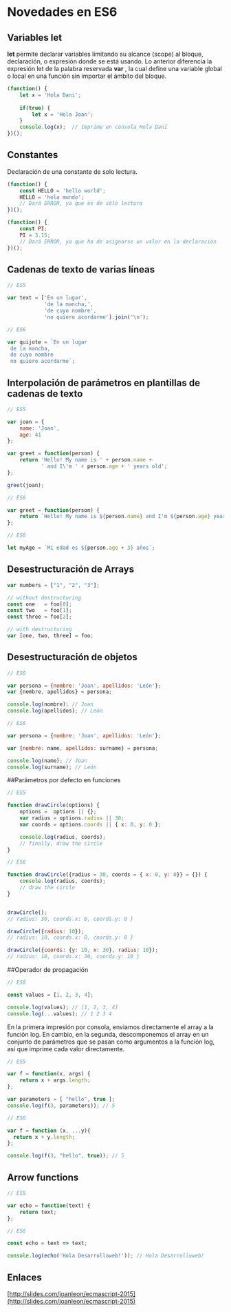 # Novedades en ES6

## Variables let

**let** permite declarar variables limitando su alcance (scope) al bloque, declaración, o expresión donde se está usando. Lo anterior diferencia  la expresión let de la palabra reservada **var** , la cual define una variable global o local en una función sin importar el ámbito del bloque.

```javascript
(function() {
    let x = 'Hola Dani';
    
    if(true) {
        let x = 'Hola Joan';
    }
    console.log(x);  // Imprime en consola Hola Dani
})();
```

## Constantes

Declaración de una constante de solo lectura.

```javascript
(function() {
    const HELLO = 'hello world';
    HELLO = 'hola mundo';
    // Dará ERROR, ya que es de sólo lectura
})();
```

```javascript
(function() {
    const PI;
    PI = 3.15;
    // Dará ERROR, ya que ha de asignarse un valor en la declaración
})();
```

## Cadenas de texto de varias líneas

```javascript
// ES5

var text = ['En un lugar', 
            'de la mancha,', 
            'de cuyo nombre', 
            'no quiero acordarme'].join('\n');
```
```javascript
// ES6

var quijote = `En un lugar
 de la mancha, 
 de cuyo nombre
 no quiero acordarme`;
```

## Interpolación de parámetros en plantillas de cadenas de texto

```javascript
// ES5

var joan = {
    name: 'Joan',
    age: 41
};

var greet = function(person) {
    return 'Hello! My name is ' + person.name + 
           ' and I\'m ' + person.age + ' years old';
};

greet(joan);
```

```javascript
// ES6

var greet = function(person) {
    return `Hello! My name is ${person.name} and I'm ${person.age} years old`;
};
```

```javascript
// ES6

let myAge = `Mi edad es ${person.age + 3} años`;
```

## Desestructuración de Arrays

```javascript
var numbers = ["1", "2", "3"];

// without destructuring
const one   = foo[0];
const two   = foo[1];
const three = foo[2];

// with destructuring
var [one, two, three] = foo;
```
## Desestructuración de objetos

```javascript
// ES6

var persona = {nombre: 'Joan', apellidos: 'León'};
var {nombre, apellidos} = persona;

console.log(nombre); // Joan
console.log(apellidos); // León
```

```javascript
// ES6

var persona = {nombre: 'Joan', apellidos: 'León'};

var {nombre: name, apellidos: surname} = persona;

console.log(name); // Joan
console.log(surname); // León
```

##Parámetros por defecto en funciones

```javascript
// ES5

function drawCircle(options) {
    options =  options || {};
    var radius = options.radius || 30;
    var coords = options.coords || { x: 0, y: 0 };

    console.log(radius, coords);
    // finally, draw the circle
}
```

```javascript
// ES6

function drawCircle({radius = 30, coords = { x: 0, y: 0}} = {}) {
    console.log(radius, coords);
    // draw the circle
}


drawCircle();
// radius: 30, coords.x: 0, coords.y: 0 }

drawCircle({radius: 10});
// radius: 10, coords.x: 0, coords.y: 0 }

drawCircle({coords: {y: 10, x: 30}, radius: 10});
// radius: 10, coords.x: 30, coords.y: 10 }
```

##Operador de propagación

```javascript
// ES6

const values = [1, 2, 3, 4];

console.log(values); // [1, 2, 3, 4]
console.log(...values); // 1 2 3 4
```

En la primera impresión por consola, enviamos directamente el array a la función log. En cambio, en la segunda, descomponemos el array en un conjunto de parámetros que se pasan como argumentos a la función log, así que imprime cada valor directamente.

```javascript
// ES5

var f = function(x, args) {
    return x + args.length;
};

var parameters = [ "hello", true ];
console.log(f(3, parameters)); // 5
```

```javascript
// ES6

var f = function (x, ...y){
  return x + y.length;
};

console.log(f(3, "hello", true)); // 5
```

## Arrow functions

```javascript
// ES5

var echo = function(text) {
    return text;
};
```

```javascript
// ES6

const echo = text => text;
```

```javascript
console.log(echo('Hola Desarrolloweb!')); // Hola Desarrolloweb!
```

## Enlaces

[http://slides.com/joanleon/ecmascript-2015](http://slides.com/joanleon/ecmascript-2015)
